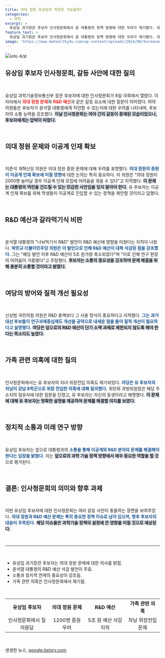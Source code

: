 ```yaml
---
title: 의대 정원 유상임의 직언은 가능할까?
categories:
  - 과학
excerpt: >
  유상임 과기장관 후보자 인사청문회에서 윤 대통령의 정책 방향에 대한 우려가 제기됐다. 의대 정원 증원과 R&D 예산 감축 논란 속, 소통의 필요성이 강조되며 여야 간 공방이 이어졌다. 과연 유 후보자가 대통령과의 갈등을 어떻게 조율할지 주목된다!
feature_text: >
  유상임 과기장관 후보자 인사청문회에서 윤 대통령의 정책 방향에 대한 우려가 제기됐다. 의대 정원 증원과 R&D 예산 감축 논란 속, 소통의 필요성이 강조되며 여야 간 공방이 이어졌다. 과연 유 후보자가 대통령과의 갈등을 어떻게 조율할지 주목된다!
image: 'https://www.behealthy4u.com/wp-content/uploads/2024/06/koreanews.jpg'
---
```


<p><img src="https://www.behealthy4u.com/wp-content/uploads/2024/06/koreanews.jpg" alt="info 속보" /></p>

<h2 data-ke-size="size26">유상임 후보자 인사청문회, 갈등 사안에 대한 질의</h2>

<p data-ke-size="size16">&nbsp;</p>

<p>유상임 과학기술정보통신부 장관 후보자에 대한 인사청문회가 8일 국회에서 열렸다. 이 자리에서 <b><span style="color: #ee2323;">의대 정원 문제</span></b>와 <b><span style="color: #ee2323;">R&amp;D 예산</span></b>과 같은 갈등 요소에 대한 질문이 이어졌다. 여야 의원들은 후보자가 윤석열 대통령에게 직언할 수 있는지에 대한 우려를 나타내며, 후보자의 소통 능력을 강조했다. <b><span style="background-color: #21538527;">이날 인사청문회는 여야 간의 갈등이 중재된 모습이었으나, 후보자에게는 압박이 따랐다.</span></b> </p>

<p data-ke-size="size16">&nbsp;</p>

<h2 data-ke-size="size26">의대 정원 문제와 이공계 인재 확보</h2>

<p data-ke-size="size16">&nbsp;</p>

<p>이준석 개혁신당 의원은 의대 정원 증원 문제에 대해 우려를 표명했다. <b><span style="color: #1a5490;">의대 정원의 증원이 이공계 인재 확보에 미칠 영향</span></b>에 대한 논의는 특히 중요하다. 이 의원은 "의대 정원이 2000명 늘어날 경우 이공계 인재 모집에 어려움을 겪을 수 있다"고 지적했다. <b><span style="background-color: #21538527;">이 문제는 대통령의 역린을 건드릴 수 있는 민감한 사안임을 잊지 말아야 한다.</span></b> 유 후보자는 이공계 인재 확보를 위해 학생들이 이공계로 진입할 수 있는 정책을 제안할 것이라고 답했다. </p>

<p data-ke-size="size16">&nbsp;</p>

<h2 data-ke-size="size26">R&D 예산과 갈라먹기식 비판</h2>

<p data-ke-size="size16">&nbsp;</p>

<p>윤석열 대통령의 "나눠먹기식 R&amp;D" 발언이 R&amp;D 예산에 영향을 미쳤다는 지적이 나왔다. <b><span style="color: #1a5490;">박민규 더불어민주당 의원은 이 발언으로 인해 R&amp;D 예산이 대폭 삭감된 점을 강조했다.</span></b> 그는 "해당 발언 이후 R&amp;D 예산이 5조 원가량 축소되었다"며 "이로 인해 연구 현장의 어려움이 가중됐다"고 주장했다. <b><span style="background-color: #21538527;">후보자는 소통의 중요성을 강조하며 문제 해결을 위해 충분히 소통할 것이라고 밝혔다.</span></b> </p>

<p data-ke-size="size16">&nbsp;</p>

<h2 data-ke-size="size26">여당의 방어와 질적 개선 필요성</h2>

<p data-ke-size="size16">&nbsp;</p>

<p>신상범 국민의힘 의원은 R&amp;D 총액보다 그 사용 방식이 중요하다고 지적했다. <b><span style="color: #1a5490;">그는 과거 대선 후보들이 연구과제중심제도 개선을 공약으로 내세운 점을 들어 질적 개선이 필요하다고 설명했다.</span></b> <b><span style="background-color: #21538527;">여당은 앞으로의 R&amp;D 예산이 단기 소액 과제로 제한되지 않도록 해야 한다는 목소리도 높였다.</span></b> </p>

<p data-ke-size="size16">&nbsp;</p>

<h2 data-ke-size="size26">가족 관련 의혹에 대한 질의</h2>

<p data-ke-size="size16">&nbsp;</p>

<p>인사청문회에서는 유 후보자의 자녀 위장전입 의혹도 제기되었다. <b><span style="color: #1a5490;">야당은 유 후보자의 차남이 강남 8학군으로 위장 전입한 의혹에 대해 질의했다.</span></b> 최민희 과방위원장은 해당 주소지의 점유자에 대한 질문을 던졌고, 유 후보자는 자신의 동생이라고 해명했다. <b><span style="background-color: #21538527;">이 문제에 대해 유 후보자는 명확한 설명을 제공하며 문제를 해결할 의지를 보였다.</span></b> </p>

<p data-ke-size="size16">&nbsp;</p>

<h2 data-ke-size="size26">정치적 소통과 미래 연구 방향</h2>

<p data-ke-size="size16">&nbsp;</p>

<p>유상임 후보자는 앞으로 대통령과의 <b><span style="color: #1a5490;">소통을 통해 이공계와 R&amp;D 분야의 문제를 해결해야 한다는 입장을 밝혔다.</span></b> 이는 <b><span style="background-color: #21538527;">앞으로의 과학 기술 정책 방향에서 매우 중요한 역할을 할 것</span></b>으로 평가된다. </p>

<p data-ke-size="size16">&nbsp;</p>

<h2 data-ke-size="size26">결론: 인사청문회의 의미와 향후 과제</h2>

<p data-ke-size="size16">&nbsp;</p>

<p>이번 유상임 후보자에 대한 인사청문회는 여러 갈등 사안이 충돌하는 장면을 보여주었다. <b><span style="color: #1a5490;">의대 정원과 R&amp;D 예산 문제는 특히 중요한 정책 이슈로 남아 있으며, 향후 후보자의 대응이 주목된다.</span></b> <b><span style="background-color: #21538527;">해당 이슈들은 과학기술 정책의 설정에 큰 영향을 미칠 것으로 예상된다.</span></b> </p>

<p data-ke-size="size16">&nbsp;</p>

<hr />

<p data-ke-size="size16">&nbsp;</p>

<ul>
<li>유상임 과기장관 후보자는 의대 정원 문제에 대한 의사를 밝힘.</li>
<li>윤석열 대통령의 R&D 예산 삭감 발언이 주효.</li>
<li>소통과 정치적 연계의 중요성이 강조됨.</li>
<li>가족 관련 의혹은 인사청문회에서 제기됨.</li>
</ul>

<p data-ke-size="size16">&nbsp;</p>

<table>
<tr>
<td style="text-align: center; height: 17px;"><b>유상임 후보자</b></td>
<td style="text-align: center; height: 17px;"><b>의대 정원 문제</b></td>
<td style="text-align: center; height: 17px;"><b>R&D 예산</b></td>
<td style="text-align: center; height: 17px;"><b>가족 관련 의혹</b></td>
</tr>
<tr>
<td style="text-align: center; height: 17px;">인사청문회에서 질의응답</td>
<td style="text-align: center; height: 17px;">1200명 증원 우려</td>
<td style="text-align: center; height: 17px;">5조 원 예산 삭감 지적</td>
<td style="text-align: center; height: 17px;">차남 위장전입 문제</td>
</tr>
</table> 

<p data-ke-size="size16">&nbsp;</p>
생생한 뉴스, <a href="https://qoogle.tistory.com" rel="dofollow">qoogle.tistory.com</a>


